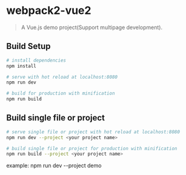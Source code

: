 # webpack2-vue2

> A Vue.js demo project(Support multipage development).

## Build Setup

``` bash
# install dependencies
npm install

# serve with hot reload at localhost:8080
npm run dev

# build for production with minification
npm run build
```

## Build single file or project

``` bash
# serve single file or project with hot reload at localhost:8080
npm run dev --project <your project name>

# build single file or project for production with minification
npm run build --project <your project name>
```
example: npm run dev --project demo
